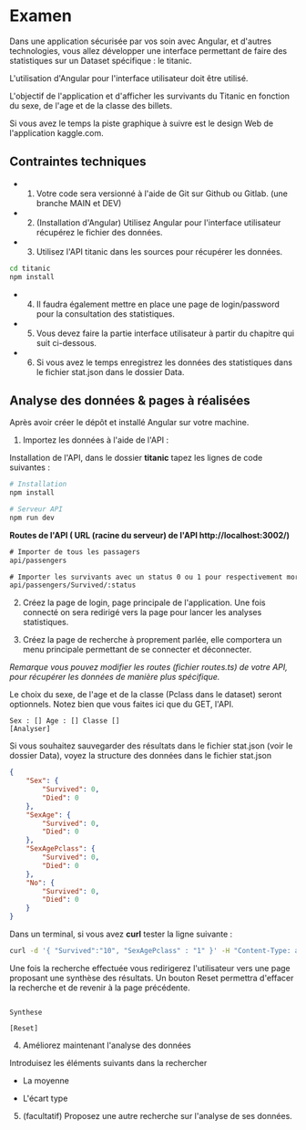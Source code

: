 # Examen

Dans une application sécurisée par vos soin avec Angular, et d'autres technologies, vous allez développer une interface permettant de faire des statistiques sur un Dataset spécifique : le titanic.

L'utilisation d'Angular pour l'interface utilisateur doit être utilisé.

L'objectif de l'application et d'afficher les survivants du Titanic en fonction du sexe, de l'age et de la classe des billets.

Si vous avez le temps la piste graphique à suivre est le design Web de l'application kaggle.com.

## Contraintes techniques

- 1. Votre code sera versionné à l'aide de Git sur Github ou Gitlab. (une branche MAIN et DEV)

- 2. (Installation d'Angular) Utilisez Angular pour l'interface utilisateur récupérez le fichier des données.

- 3. Utilisez l'API titanic dans les sources pour récupérer les données.

```bash
cd titanic
npm install
```

- 4. Il faudra également mettre en place une page de login/password pour la consultation des statistiques.

- 5. Vous devez faire la partie interface utilisateur à partir du chapitre qui suit ci-dessous.

- 6. Si vous avez le temps enregistrez les données des statistiques dans le fichier stat.json dans le dossier Data.

## Analyse des données & pages à réalisées

Après avoir créer le dépôt et installé Angular sur votre machine.

1. Importez les données à l'aide de l'API :

Installation de l'API, dans le dossier **titanic** tapez les lignes de code suivantes :

```bash
# Installation
npm install 

# Serveur API
npm run dev
```

**Routes de l'API  ( URL (racine du serveur) de l'API http://localhost:3002/)**

```txt
# Importer de tous les passagers
api/passengers

# Importer les survivants avec un status 0 ou 1 pour respectivement mort ou vivant 
api/passengers/Survived/:status

``` 

2. Créez la page de login, page principale de l'application. Une fois connecté on sera redirigé vers la page pour lancer les analyses statistiques.

3. Créez la page de recherche à proprement parlée, elle comportera un menu principale permettant de se connecter et déconnecter.

*Remarque vous pouvez modifier les routes (fichier routes.ts) de votre API, pour récupérer les données de manière plus spécifique.*

Le choix du sexe, de l'age et de la classe (Pclass dans le dataset) seront optionnels. Notez bien que vous faites ici que du GET, l'API.

```text
Sex : [] Age : [] Classe []
[Analyser]
```

Si vous souhaitez sauvegarder des résultats dans le fichier stat.json (voir le dossier Data), voyez la structure des données dans le fichier stat.json

```json
{
    "Sex": {
        "Survived": 0,
        "Died": 0
    },
    "SexAge": {
        "Survived": 0,
        "Died": 0
    },
    "SexAgePclass": {
        "Survived": 0,
        "Died": 0
    },
    "No": {
        "Survived": 0,
        "Died": 0
    }
}
``` 

Dans un terminal, si vous avez **curl** tester la ligne suivante :

```bash
curl -d '{ "Survived":"10", "SexAgePclass" : "1" }' -H "Content-Type: application/json" -X POST http://localhost:3200/stat
```

Une fois la recherche effectuée vous redirigerez l'utilisateur vers une page proposant une synthèse des résultats. Un bouton Reset permettra d'effacer la recherche et de revenir à la page précédente.

```text

Synthese

[Reset]

```

4. Améliorez maintenant l'analyse des données

Introduisez les éléments suivants dans la rechercher

- La moyenne

- L'écart type

5. (facultatif) Proposez une autre recherche sur l'analyse de ses données.
